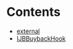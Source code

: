 

# Contents
- [external](/src/interfaces/external)
- [IJBBuybackHook](IJBBuybackHook.sol/interface.IJBBuybackHook.md)
